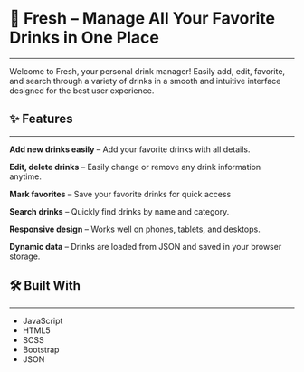 # 🥤 Fresh – Manage All Your Favorite Drinks in One Place
---

Welcome to Fresh, your personal drink manager! Easily add, edit, favorite, and search through a variety of drinks in a smooth and intuitive interface designed for the best user experience.

## ✨ Features
---

**Add new drinks easily** – Add your favorite drinks with all details.

**Edit, delete drinks** – Easily change or remove any drink information anytime.

**Mark favorites** – Save your favorite drinks for quick access

**Search drinks** – Quickly find drinks by name and category.

**Responsive design** – Works well on phones, tablets, and desktops.

**Dynamic data** – Drinks are loaded from JSON and saved in your browser storage.

## 🛠️ Built With
---

- JavaScript
- HTML5
- SCSS
- Bootstrap
- JSON
